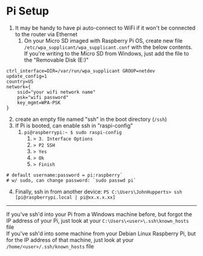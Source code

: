 # Pi Setup
1. It may be handy to have pi auto-connect to WiFi if it won't be connected to the router via Ethernet
	1. On your Micro SD imaged with Raspberry Pi OS, create new file `/etc/wpa_supplicant/wpa_supplicant.conf` with the below contents. If you're writing to the Micro SD from Windows, just add the file to the "Removable Disk (E:)"
```
ctrl_interface=DIR=/var/run/wpa_supplicant GROUP=netdev
update_config=1
country=US
network={
	ssid="your wifi network name"
	psk="wifi password"
	key_mgmt=WPA-PSK
}
```
2. create an empty file named "ssh" in the boot directory (`/ssh`)
3. If Pi is booted, can enable ssh in "raspi-config"
	1. `pi@raspberrypi:~ $ sudo raspi-config`
		1. `> 3. Interface Options`
		2. `> P2 SSH`
		3. `> Yes`
		4. `> Ok`
		5. `> Finish`
```
# default username:password = pi:raspberry`
# w/ sudo, can change password: `sudo passwd pi`
```

4. Finally, ssh in from another device: `PS C:\Users\JohnHupperts> ssh [pi@raspberrypi.local | pi@xx.x.x.xx]`

---
If you've ssh'd into your Pi from a Windows machine before, but forgot the IP address of your Pi, just look at your `C:\Users\<user>\.ssh\known_hosts` file \
If you've ssh'd into some machine from your Debian Linux Raspberry Pi, but for the IP address of that machine, just look at your `/home/<user>/.ssh/known_hosts` file